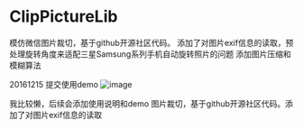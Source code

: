 # ClipPictureLib
模仿微信图片裁切，基于github开源社区代码。
添加了对图片exif信息的读取，预处理旋转角度来适配三星Samsung系列手机自动旋转照片的问题
添加图片压缩和模糊算法



20161215 提交使用demo
![image](https://github.com/simpleant/ClipPictureLib/blob/master/ezgif.com-d808b1feb4.gif)

我比较懒，后续会添加使用说明和demo
图片裁切，基于github开源社区代码。添加了对图片exif信息的读取
